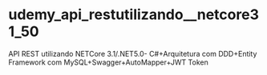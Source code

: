 # udemy_api_restutilizando__netcore31_50
API REST utilizando NETCore 3.1/.NET5.0- C#+Arquitetura com DDD+Entity Framework com MySQL+Swagger+AutoMapper+JWT Token
